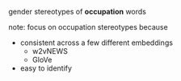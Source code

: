 gender stereotypes of **occupation** words

note:
focus on occupation stereotypes because
- consistent across a few different embeddings
    - w2vNEWS
    - GloVe
- easy to identify
